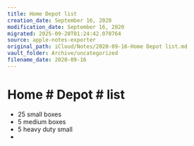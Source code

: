 ```yaml
---
title: Home Depot list
creation_date: September 16, 2020
modification_date: September 16, 2020
migrated: 2025-09-20T01:24:42.070764
source: apple-notes-exporter
original_path: iCloud/Notes/2020-09-16-Home Depot list.md
vault_folder: Archive/uncategorized
filename_date: 2020-09-16
---
```



# Home # Depot # list

* 25 small boxes
* 5 medium boxes
* 5 heavy duty small
* 

